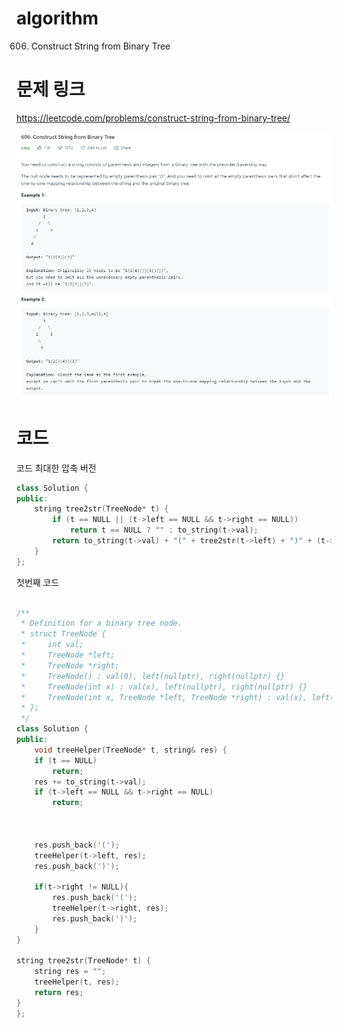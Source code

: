 ﻿# algorithm 
606. Construct String from Binary Tree  

# 문제 링크  
https://leetcode.com/problems/construct-string-from-binary-tree/  

![title](https://github.com/jungmin3834/algorithm/blob/master/image/construct-string-from-binary-tree.png)  

# 코드

코드 최대한 압축 버전  
```cpp
class Solution {
public:
	string tree2str(TreeNode* t) {
		if (t == NULL || (t->left == NULL && t->right == NULL))
			return t == NULL ? "" : to_string(t->val);
		return to_string(t->val) + "(" + tree2str(t->left) + ")" + (t->right != NULL ? "(" + tree2str(t->right) + ")" : "");
	}
};
```

첫번째 코드  
```cpp  

/**
 * Definition for a binary tree node.
 * struct TreeNode {
 *     int val;
 *     TreeNode *left;
 *     TreeNode *right;
 *     TreeNode() : val(0), left(nullptr), right(nullptr) {}
 *     TreeNode(int x) : val(x), left(nullptr), right(nullptr) {}
 *     TreeNode(int x, TreeNode *left, TreeNode *right) : val(x), left(left), right(right) {}
 * };
 */
class Solution {
public:
    void treeHelper(TreeNode* t, string& res) {
	if (t == NULL)
		return;
    res += to_string(t->val);
	if (t->left == NULL && t->right == NULL)
		return;
        
	
	
	res.push_back('(');
	treeHelper(t->left, res);
	res.push_back(')');

    if(t->right != NULL){
	    res.push_back('(');
	    treeHelper(t->right, res);
	    res.push_back(')');
    }
}

string tree2str(TreeNode* t) {
	string res = "";
	treeHelper(t, res);
	return res;
}
};


```
